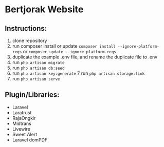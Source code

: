 # Bertjorak Website

## Instructions:

1.  clone repository
2.  run composer install or update `composer install --ignore-platform-reqs` or `composer update --ignore-platform-reqs`
3.  duplicate the example .env file, and rename the duplicate file to .env
4.  run `php artisan migrate`
5.  run `php artisan db:seed`
6.  run `php artisan key:generate`
7   run `php artisan storage:link`
8.  run `php artisan serve`

## Plugin/Libraries:

-   Laravel
-   Laratrust
-   RajaOngkir
-   Midtrans
-   Livewire
-   Sweet Alert
-   Laravel domPDF
